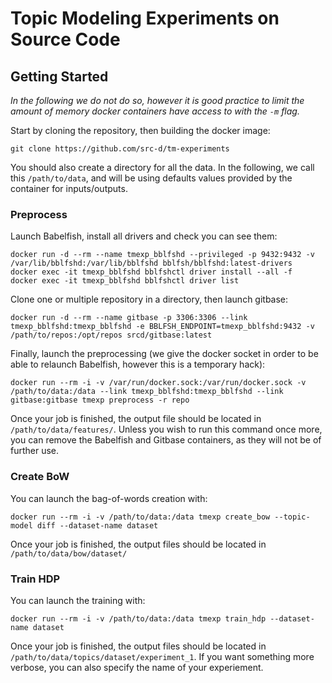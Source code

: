 # Topic Modeling Experiments on Source Code

## Getting Started

_In the following we do not do so, however it is good practice to limit the amount of memory docker containers have access to with the `-m` flag._

Start by cloning the repository, then building the docker image:

```
git clone https://github.com/src-d/tm-experiments
```

You should also create a directory for all the data. In the following, we call this `/path/to/data`, and will be using defaults values provided by the container for inputs/outputs.

### Preprocess

Launch Babelfish, install all drivers and check you can see them:

```
docker run -d --rm --name tmexp_bblfshd --privileged -p 9432:9432 -v /var/lib/bblfshd:/var/lib/bblfshd bblfsh/bblfshd:latest-drivers
docker exec -it tmexp_bblfshd bblfshctl driver install --all -f
docker exec -it tmexp_bblfshd bblfshctl driver list
```

Clone one or multiple repository in a directory, then launch gitbase:

```
docker run -d --rm --name gitbase -p 3306:3306 --link tmexp_bblfshd:tmexp_bblfshd -e BBLFSH_ENDPOINT=tmexp_bblfshd:9432 -v /path/to/repos:/opt/repos srcd/gitbase:latest
```

Finally, launch the preprocessing (we give the docker socket in order to be able to relaunch Babelfish, however this is a temporary hack):

```
docker run --rm -i -v /var/run/docker.sock:/var/run/docker.sock -v /path/to/data:/data --link tmexp_bblfshd:tmexp_bblfshd --link gitbase:gitbase tmexp preprocess -r repo
```

Once your job is finished, the output file should be located in `/path/to/data/features/`. Unless you wish to run this command once more, you can remove the Babelfish and Gitbase containers, as they will not be of further use.

### Create BoW

You can launch the bag-of-words creation with:

```
docker run --rm -i -v /path/to/data:/data tmexp create_bow --topic-model diff --dataset-name dataset
```

Once your job is finished, the output files should be located in `/path/to/data/bow/dataset/`

### Train HDP

You can launch the training with:

```
docker run --rm -i -v /path/to/data:/data tmexp train_hdp --dataset-name dataset
```

Once your job is finished, the output files should be located in `/path/to/data/topics/dataset/experiment_1`. If you want something more verbose, you can also specify the name of your experiement.

